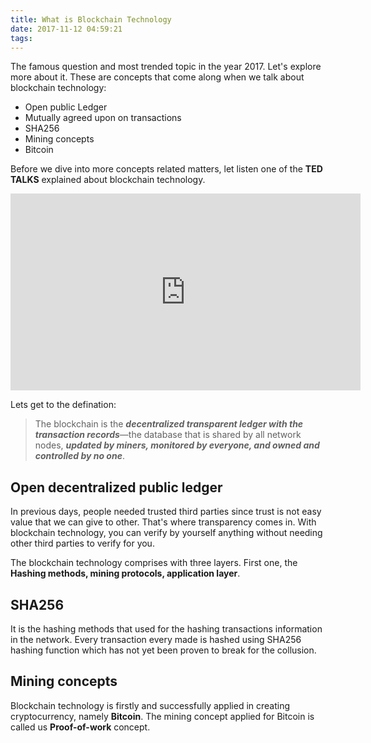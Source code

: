 ```yaml
---
title: What is Blockchain Technology
date: 2017-11-12 04:59:21
tags:
---
```


The famous question and most trended topic in the year 2017. Let's explore more about it. These are concepts that come along when we talk about blockchain technology:

- Open public Ledger
- Mutually agreed upon on transactions
- SHA256
- Mining concepts
- Bitcoin

Before we dive into more concepts related matters, let listen one of the **TED TALKS** explained about blockchain technology.

<!-- more -->

<iframe width="560" height="315" src="https://www.youtube.com/embed/RplnSVTzvnU" frameborder="0" allowfullscreen></iframe>

Lets get to the defination:

  >  The blockchain is the **_decentralized transparent ledger with the transaction records_**—the database that is shared by all network nodes, **_updated by miners, monitored by everyone, and owned and controlled by no one_**.


## Open decentralized public ledger

In previous days, people needed trusted third parties since trust is not easy value that we can give to other. That's where transparency comes in. With blockchain technology, you can verify by yourself anything without needing other third parties to verify for you.

The blockchain technology comprises with three layers. First one, the **Hashing methods, mining protocols, application layer**.  

## SHA256

It is the hashing methods that used for the hashing transactions information in the network. Every transaction every made is hashed using SHA256 hashing function which has not yet been proven to break for the collusion.

## Mining concepts

Blockchain technology is firstly and successfully applied in creating cryptocurrency, namely **Bitcoin**. The mining concept applied for Bitcoin is called us **Proof-of-work** concept.
